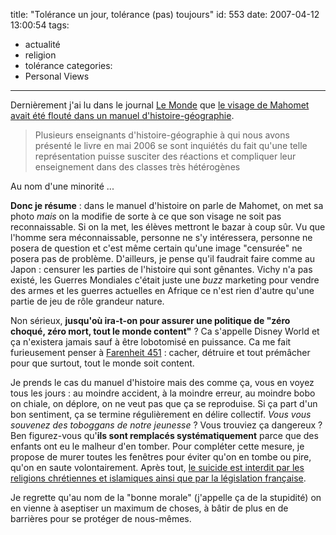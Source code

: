 title: "Tolérance un jour, tolérance (pas) toujours"
id: 553
date: 2007-04-12 13:00:54
tags:
- actualité
- religion
- tolérance
categories:
- Personal Views
---

Dernièrement j'ai lu dans le journal [Le Monde](http://www.lemonde.fr/) que [le visage de Mahomet avait été flouté dans un manuel d'histoire-géographie](http://www.lemonde.fr/web/article/0,1-0@2-3224,36-893155@51-893236,0.html).

> Plusieurs enseignants d'histoire-géographie à qui nous avons présenté le livre en mai 2006 se sont inquiétés du fait qu'une telle représentation puisse susciter des réactions et compliquer leur enseignement dans des classes très hétérogènes

Au nom d'une minorité ...
<!--more-->
**Donc je résume** : dans le manuel d'histoire on parle de Mahomet, on met sa photo _mais_ on la modifie de sorte à ce que son visage ne soit pas reconnaissable. Si on la met, les élèves mettront le bazar à coup sûr. Vu que l'homme sera méconnaissable, personne ne s'y intéressera, personne ne posera de question et c'est même certain qu'une image "censurée" ne posera pas de problème.
D'ailleurs, je pense qu'il faudrait faire comme au Japon : censurer les parties de l'histoire qui sont gênantes. Vichy n'a pas existé, les Guerres Mondiales c'était juste une _buzz_ marketing pour vendre des armes et les guerres actuelles en Afrique ce n'est rien d'autre qu'une partie de jeu de rôle grandeur nature.

Non sérieux, **jusqu'où ira-t-on pour assurer une politique de "zéro choqué, zéro mort, tout le monde content"** ? Ca s'appelle Disney World et ça n'existera jamais sauf à être lobotomisé en puissance. Ca me fait furieusement penser à [Farenheit 451](http://fr.wikipedia.org/wiki/Fahrenheit_451) : cacher, détruire et tout prémâcher pour que surtout, tout le monde soit content.

Je prends le cas du manuel d'histoire mais des comme ça, vous en voyez tous les jours : au moindre accident, à la moindre erreur, au moindre bobo on chiale, on déplore, on ne veut pas que ça se reproduise. Si ça part d'un bon sentiment, ça se termine régulièrement en délire collectif.
_Vous vous souvenez des toboggans de notre jeunesse_ ? Vous trouviez ça dangereux ? Ben figurez-vous qu'**ils sont remplacés systématiquement** parce que des enfants ont eu le malheur d'en tomber. Pour compléter cette mesure, je propose de murer toutes les fenêtres pour éviter qu'on en tombe ou pire, qu'on en saute volontairement. Après tout, [le suicide est interdit par les religions chrétiennes et islamiques ainsi que par la législation française](http://fr.wikipedia.org/wiki/Suicide).

Je regrette qu'au nom de la "bonne morale" (j'appelle ça de la stupidité) on en vienne à aseptiser un maximum de choses, à bâtir de plus en de barrières pour se protéger de nous-mêmes.